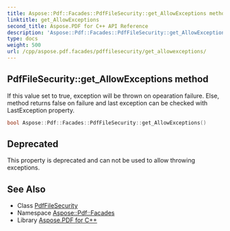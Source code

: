 ```yaml
---
title: Aspose::Pdf::Facades::PdfFileSecurity::get_AllowExceptions method
linktitle: get_AllowExceptions
second_title: Aspose.PDF for C++ API Reference
description: 'Aspose::Pdf::Facades::PdfFileSecurity::get_AllowExceptions method. If this value set to true, exception will be thrown on opearation failure. Else, method returns false on failure and last exception can be checked with LastException property in C++.'
type: docs
weight: 500
url: /cpp/aspose.pdf.facades/pdffilesecurity/get_allowexceptions/
---
```

## PdfFileSecurity::get_AllowExceptions method


If this value set to true, exception will be thrown on opearation failure. Else, method returns false on failure and last exception can be checked with LastException property.

```cpp
bool Aspose::Pdf::Facades::PdfFileSecurity::get_AllowExceptions()
```


## Deprecated
This property is deprecated and can not be used to allow throwing exceptions. 

## See Also

* Class [PdfFileSecurity](../)
* Namespace [Aspose::Pdf::Facades](../../)
* Library [Aspose.PDF for C++](../../../)
